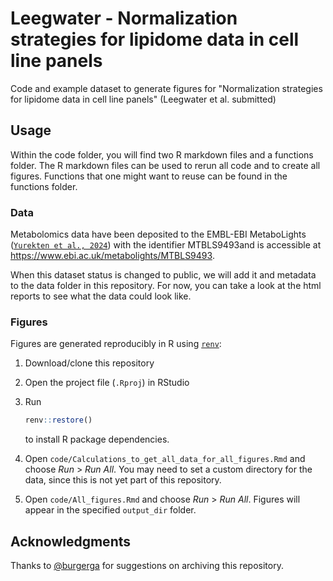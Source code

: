 # Leegwater - Normalization strategies for lipidome data in cell line panels

Code and example dataset to generate figures for "Normalization strategies for lipidome data in cell line panels" (Leegwater et al. submitted)

## Usage

Within the code folder, you will find two R markdown files and a functions folder. The R markdown files can be used to rerun all code and to create all figures. Functions that one might want to reuse can be found in the functions folder. 

### Data

Metabolomics data have been deposited to the EMBL-EBI MetaboLights ([`Yurekten et al., 2024`](https://doi.org/10.1093/nar/gkad1045)) with the identifier MTBLS9493and is accessible at https://www.ebi.ac.uk/metabolights/MTBLS9493. 

When this dataset status is changed to public, we will add it and metadata to the data folder in this repository. For now, you can take a look at the html reports to see what the data could look like.

### Figures

Figures are generated reproducibly in R using [`renv`](https://rstudio.github.io/renv/index.html):

1.  Download/clone this repository

2.  Open the project file (`.Rproj`) in RStudio

3.  Run

    ``` r
    renv::restore()
    ```

    to install R package dependencies.

4.  Open `code/Calculations_to_get_all_data_for_all_figures.Rmd` and choose *Run* \> *Run All*. You may need to set a custom directory for the data, since this is not yet part of this repository.

5.  Open `code/All_figures.Rmd` and choose *Run* \> *Run All*. Figures will appear in the specified `output_dir` folder.

## Acknowledgments

Thanks to [@burgerga](https://www.github.com/burgerga) for suggestions on archiving this repository.